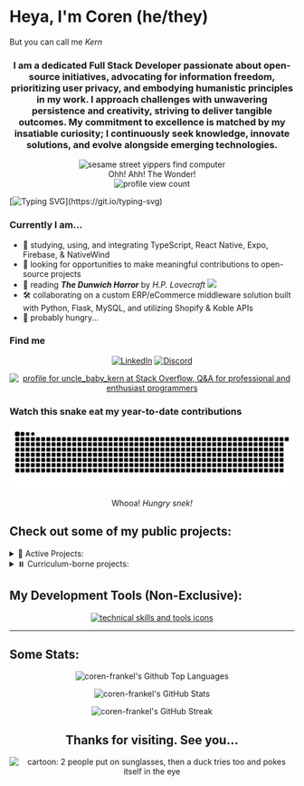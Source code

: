 # Heya, I'm Coren (he/they)

But you can call me <em>Kern</em>
<h3 align=center>
  I am a dedicated Full Stack Developer passionate about open-source initiatives, advocating for information freedom, prioritizing user privacy, and embodying humanistic principles in my work. I approach challenges with unwavering persistence and creativity, striving to deliver tangible outcomes. My commitment to excellence is matched by my insatiable curiosity; I continuously seek knowledge, innovate solutions, and evolve alongside emerging technologies.
</h3>  
<div align="center">
  <img alt="sesame street yippers find computer" src="https://i.giphy.com/media/GsiBgbwZAsWsg/giphy.webp"/>
  <br/>
  <caption>Ohh! Ahh! The Wonder!</caption>
  <br/>
  <img src="https://komarev.com/ghpvc/?username=coren-frankel&label=Profile%20Page%20Loads&color=4CC733&style=for-the-badge" alt="profile view count" />
  <br/>
</div>

[![Typing SVG](https://readme-typing-svg.demolab.com/?pause=500&color=F70000&width=1000&vCenter=true&lines=Interests:+Film,+Literature,+Art,+Philosophy,+Music,+Puzzles,+Lists...;Genres:+Horror,+Sci-Fi,+Fantasy,+Satire,+Drama,+Mystery,+Suspense...;Games:+puzzle-based,+story-driven,+role-playing,+survival-horror...;Tunes:+Folk,+Punk,+R%26B,+Lo-Fi,+Shoegaze,+Indie,+Hardcore,+Hip-Hop,+Snake+Jazz...;All+work+and+no+play+makes+Kern+a+dull+something,+something.+Yada,+yada,+yada...)](https://git.io/typing-svg)

### Currently I am...
- 💭 studying, using, and integrating TypeScript, React Native, Expo, Firebase, & NativeWind
- 🔌 looking for opportunities to make meaningful contributions to open-source projects
- 📖 reading ***The Dunwich Horror*** by *H.P. Lovecraft* ![](https://geps.dev/progress/76)
- 🛠️ collaborating on a custom ERP/eCommerce middleware solution built with Python, Flask, MySQL, and utilizing Shopify & Koble APIs
- 🌯 probably hungry...

### Find me

<div align="center">
  
[![LinkedIn](https://img.shields.io/badge/LinkedIn-0A66C2.svg?style=plastic&logo=linkedin)](https://linkedin.com/in/coren-frankel)
[![Discord](https://img.shields.io/badge/Discord-black?style=plastic&logo=discord&logoColor=white&labelColor=5865F2)](https://discordapp.com/users/uncle_baby_kern#8432)

<a href="https://stackoverflow.com/users/19356052/uncle-baby-kern"><img src="https://stackoverflow.com/users/flair/19356052.png?theme=hotdog" width="208" height="58" alt="profile for uncle_baby_kern at Stack Overflow, Q&amp;A for professional and enthusiast programmers" title="profile for uncle_baby_kern at Stack Overflow, Q&amp;A for professional and enthusiast programmers"></a>
</div>

### Watch this snake eat my year-to-date contributions

<div align=center>
    <picture>
      <source media="(prefers-color-scheme: dark)" srcset="https://raw.githubusercontent.com/coren-frankel/coren-frankel/output/github-contribution-grid-snake-dark.svg">
      <source media="(prefers-color-scheme: light)" srcset="https://raw.githubusercontent.com/coren-frankel/coren-frankel/output/github-contribution-grid-snake.svg">
      <img alt="github contribution grid snake animation" src="https://raw.githubusercontent.com/coren-frankel/coren-frankel/output/github-contribution-grid-snake.svg">
    </picture>
    <p>Whooa! <em>Hungry snek!</em></p>
  </div>

## Check out some of my public projects:

<details>
  <summary>🦫 Active Projects:</summary>

  + 📦 [*culinary-unit-abbreviation*](https://www.npmjs.com/package/culinary-unit-abbreviation) - A simple npm library that converts culinary unit strings into their corresponding abbreviations
    - TypeScript/Jest 🃏
    - [*repository*](https://github.com/coren-frankel/culinary-unit-abbreviation)
  + 📝 [*WebDev Flashcards*](https://webdev-flashcards.vercel.app/) - An Open Source Web Developer Study Tool App deployed on Vercel
    - MERN stack (MongoDB, Express, React, Node)
    - [*repository*](https://github.com/m-smith15/webdev_flashcards)
  + 🕹️ [*NinjaSweeper*](https://coren-frankel.github.io/NinjaSweeper/) - Minesweeper clone hosted with GitHub Pages
    - Vanilla JavaScript/CSS/HTML
    - [*repository*](https://github.com/coren-frankel/NinjaSweeper)
  
</details>
<details>
  <summary>⏸️ Curriculum-borne projects:</summary>
  
  + 🍔 *GetYum* - A User-driven & spoonacular-fueled Recipe-to-Grocery List app with Spotify Web player integration
    - Java/Spring/MySQL/React  ☕️🍃🐬⚛️
    - [*GetYum Repo*](https://github.com/richzarate1997/recipe_routers#readme) 
  + 📈 VolatilitySurf - Stock Options Volatility Surface Trading Tool 
    - Java/Spring/MySQL  ☕️🍃🐬
    - [VolatilitySurf Repo](https://github.com/coren-frankel/VolatilitySurf)
  + 🤧 *LookAchoo* - Geolocal Sneeze Context App
    - JavaScript/MERN stack (MongoDB, Express, React, Node) ⚛️
    - [*LookAchoo Repo*](https://github.com/coren-frankel/LookAchoo")
  + 🍳 *piqr* - Random Recipe CRUD App
    - Python/Flask/MySQL  🐍🍾🐬
    - [*piqr Repo*](https://github.com/coren-frankel/meal_picker)
  
</details>

## My Development Tools (Non-Exclusive):

<p align=center>
  <a href="https://skillicons.dev">
    <img src="https://skillicons.dev/icons?i=html,css,md,js,ts,py,java,jquery,react,express,remix,flask,spring,npm,pnpm,maven,prisma,graphql,vscode,idea,postman,figma,jest,regex,bootstrap,materialui,nodejs,vite,mysql,mongodb,docker,vercel,aws,gcp,githubactions&perline=7" alt="technical skills and tools icons">
  </a>
</p>
<hr/>

## Some Stats:

<p align="center">
  <img alt="coren-frankel's Github Top Languages" src="https://github-readme-stats.coren-frankel.vercel.app/api/top-langs/?username=coren-frankel&layout=compact&theme=blue-green&show_icons=true&langs_count=6&count-private=true" />
</p>
<p align="center">  
  <img alt="coren-frankel's GitHub Stats" src="https://github-readme-stats.coren-frankel.vercel.app/api?username=coren-frankel&theme=radical&show_icons=true" />
</p>
<p align="center">
  <img src="https://github-readme-streak-stats.herokuapp.com?user=coren-frankel&theme=black-ice&exclude_days=Sun%2CSat" alt="coren-frankel's GitHub Streak" />
</p>

<div align=center>
  
  ## Thanks for visiting. See you...
  
  <img src="https://i.giphy.com/media/GHeV8BGjJAAWk/giphy.webp" alt=" cartoon: 2 people put on sunglasses, then a duck tries too and pokes itself in the eye">
</div>
